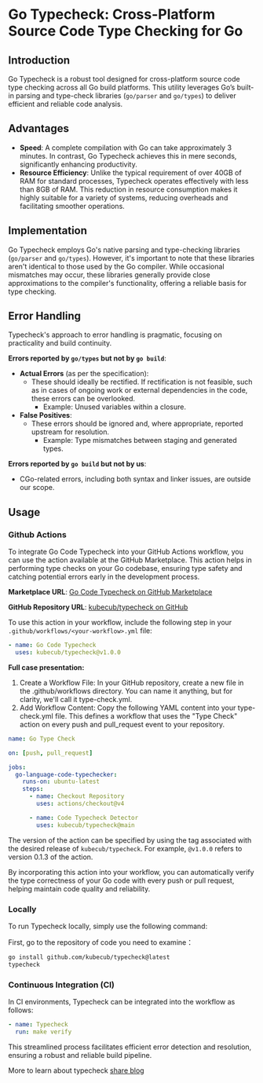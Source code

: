 # Go Typecheck: Cross-Platform Source Code Type Checking for Go

## Introduction

Go Typecheck is a robust tool designed for cross-platform source code type checking across all Go build platforms. This utility leverages Go’s built-in parsing and type-check libraries (`go/parser` and `go/types`) to deliver efficient and reliable code analysis.

## Advantages

- **Speed**: A complete compilation with Go can take approximately 3 minutes. In contrast, Go Typecheck achieves this in mere seconds, significantly enhancing productivity.
- **Resource Efficiency**: Unlike the typical requirement of over 40GB of RAM for standard processes, Typecheck operates effectively with less than 8GB of RAM. This reduction in resource consumption makes it highly suitable for a variety of systems, reducing overheads and facilitating smoother operations.

## Implementation

Go Typecheck employs Go's native parsing and type-checking libraries (`go/parser` and `go/types`). However, it's important to note that these libraries aren't identical to those used by the Go compiler. While occasional mismatches may occur, these libraries generally provide close approximations to the compiler's functionality, offering a reliable basis for type checking.

## Error Handling

Typecheck's approach to error handling is pragmatic, focusing on practicality and build continuity.

**Errors reported by `go/types` but not by `go build`**:
- **Actual Errors** (as per the specification):
  - These should ideally be rectified. If rectification is not feasible, such as in cases of ongoing work or external dependencies in the code, these errors can be overlooked.
    - Example: Unused variables within a closure.
- **False Positives**:
  - These errors should be ignored and, where appropriate, reported upstream for resolution.
    - Example: Type mismatches between staging and generated types.

**Errors reported by `go build` but not by us**:
- CGo-related errors, including both syntax and linker issues, are outside our scope.

## Usage

### Github Actions

To integrate Go Code Typecheck into your GitHub Actions workflow, you can use the action available at the GitHub Marketplace. This action helps in performing type checks on your Go codebase, ensuring type safety and catching potential errors early in the development process.

**Marketplace URL**: [Go Code Typecheck on GitHub Marketplace](https://github.com/marketplace/actions/go-code-typecheck)

**GitHub Repository URL**: [kubecub/typecheck on GitHub](https://github.com/kubecub/typecheck)

To use this action in your workflow, include the following step in your `.github/workflows/<your-workflow>.yml` file:

```yml
- name: Go Code Typecheck
  uses: kubecub/typecheck@v1.0.0
```

**Full case presentation:**

1. Create a Workflow File: In your GitHub repository, create a new file in the .github/workflows directory. You can name it anything, but for clarity, we'll call it type-check.yml.
2. Add Workflow Content: Copy the following YAML content into your type-check.yml file. This defines a workflow that uses the "Type Check" action on every push and pull_request event to your repository.

```yaml
name: Go Type Check

on: [push, pull_request]

jobs:
  go-language-code-typechecker:
    runs-on: ubuntu-latest
    steps:
      - name: Checkout Repository
        uses: actions/checkout@v4

      - name: Code Typecheck Detector
        uses: kubecub/typecheck@main
```

The version of the action can be specified by using the tag associated with the desired release of `kubecub/typecheck`. For example, `@v1.0.0` refers to version 0.1.3 of the action.

By incorporating this action into your workflow, you can automatically verify the type correctness of your Go code with every push or pull request, helping maintain code quality and reliability.

### Locally

To run Typecheck locally, simply use the following command:

First, go to the repository of code you need to examine：

```bash
go install github.com/kubecub/typecheck@latest
typecheck
```

### Continuous Integration (CI)

In CI environments, Typecheck can be integrated into the workflow as follows:

```yaml
- name: Typecheck
  run: make verify
```

This streamlined process facilitates efficient error detection and resolution, ensuring a robust and reliable build pipeline.

More to learn about typecheck [share blog](https://nsddd.top/posts/concurrent-type-checking-and-cross-platform-development-in-go/)
